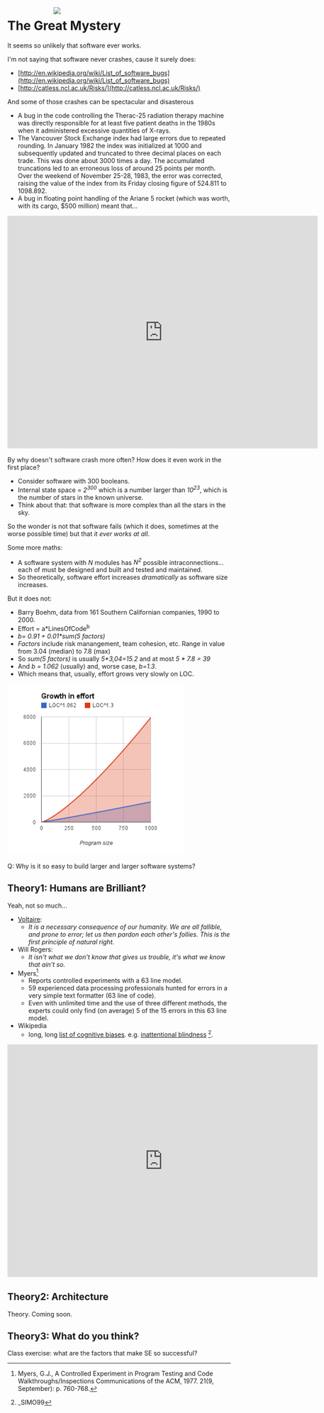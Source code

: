 <img align=right width=400
     src="http://www.bookcountry.com/uploadedImages/Book_Country/Read_and_Review/Books/Genre_Map/Young_Adult/YA_Mystery_Thriller/YA_Mystery_Thriller.png?n=4014">

# The Great Mystery

It seems so unlikely that software ever works.

I'm not saying that software never crashes, cause it surely does:

+ [http://en.wikipedia.org/wiki/List_of_software_bugs](http://en.wikipedia.org/wiki/List_of_software_bugs)
+ [http://catless.ncl.ac.uk/Risks/](http://catless.ncl.ac.uk/Risks/)

And some of those crashes can be  spectacular and disasterous

+ A bug in the code controlling the Therac-25 radiation therapy machine was directly responsible for at least five patient deaths in the 1980s when it administered excessive quantities of X-rays.
+ The Vancouver Stock Exchange index had large errors due to repeated rounding. In January 1982 the index was initialized at 1000 and subsequently updated and truncated to three decimal places on each trade. This was done about 3000 times a day. The accumulated truncations led to an erroneous loss of around 25 points per month. Over the weekend of November 25-28, 1983, the error was corrected, raising the value of the index from its Friday closing figure of 524.811 to 1098.892.
+ A bug in floating point handling of the Ariane 5 rocket (which was worth, with its cargo,
$500 million) meant that...

<center>
<iframe width="700" height="525" src="https://www.youtube.com/embed/gp_D8r-2hwk" frameborder="0" allowfullscreen></iframe>
</center>

By why doesn't software crash more often? How does it even work in the first place?

+ Consider software with 300 booleans.
+ Internal state space = _2<sup>300</sup>_ which is a number larger than
  _10<sup>23</sup>_, which is the number of stars in the known universe.
+ Think about that: that software is more complex than all the stars in the sky.

So the wonder is not that software fails (which it does, sometimes
at the worse possible time) but that _it ever works at all_. 

Some more maths:

+ A software system with _N_ modules has _N<sup>2</sup>_ possible intraconnections...
  each of must be designed and built and tested and maintained.
+ So theoretically, software effort increases _dramatically_ as software size increases.

But it does not:

+ Barry Boehm, data from 161 Southern Californian companies, 1990 to 2000.
+ Effort = a*LinesOfCode<sup>b</sup>
+ <em>b= 0.91 + 0.01*sum(5 factors)</em>
+ _Factors_ include risk manangement, team cohesion, etc. Range in
  value from 3.04 (median) to 7.8 (max)
+ So _sum(5 factors)_ is usually <em>5*3,04=15.2</em> and at most _5 * 7.8 = 39_ 
+ And _b = 1.062_ (usually) and, worse case, _b=1.3_.
+ Which means that, usually, effort grows very slowly on LOC.

<img width=400 src="/_img/effortVSLoc.png">

Q: Why is it so easy to build larger and larger software systems?

## Theory1: Humans are Brilliant?

Yeah, not so much...

+ [Voltaire](http://en.wikipedia.org/wiki/Voltaire):
     +   _It is a necessary consequence of our humanity. We are all fallible, and prone to error; let us then pardon each other's follies. This is the first principle of natural right._
+ Will Rogers:
	 +  _It isn't what we don't know that gives us trouble, it's what we know that ain't so._
+ Myers[^myers]
     + Reports controlled experiments with a 63 line model.
	 +  59 experienced data processing professionals hunted for errors in a very simple text formatter (63 line of code).
     + Even with unlimited time and the use of three different methods, the experts could only find (on average) 5 of the 15 errors in this 63 line model.
+ Wikipedia
     +	 long, long [list of cognitive biases](http://en.wikipedia.org/wiki/List_of_cognitive_biases). e.g.
	 [inattentional blindness](https://www.youtube.com/watch?v=vJG698U2Mvo)&nbsp;[^simo99].

<iframe width="700" height="525" src="https://www.youtube.com/embed/vJG698U2Mvo"
       frameborder="0" allowfullscreen></iframe>


[^myers]: Myers, G.J., A Controlled Experiment in
Program Testing and Code Walkthroughs/Inspections
Communications of the ACM, 1977. 21(9, September):
p. 760-768.


[^simo99]: _SIMO99
	 


## Theory2: Architecture

Theory. Coming soon.

## Theory3: What do you think?

Class exercise: what are the factors that make SE so successful?
